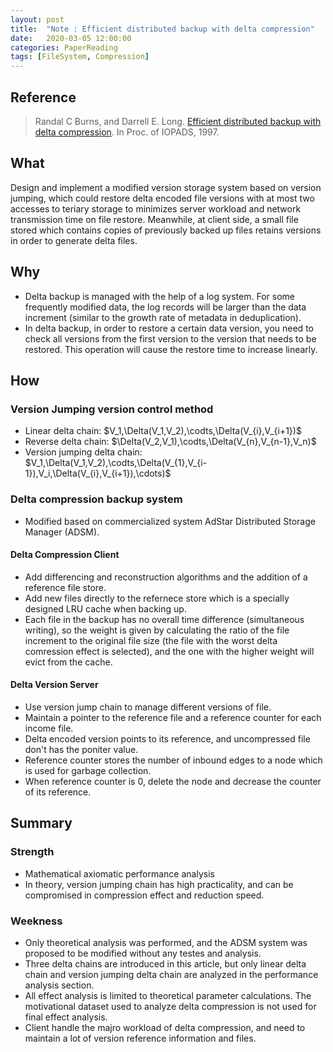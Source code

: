 ```yaml
---
layout: post
title:  "Note : Efficient distributed backup with delta compression"
date:   2020-03-05 12:00:00
categories: PaperReading
tags: [FileSystem, Compression]
---
```


## Reference

> Randal C Burns, and Darrell E. Long. [Efficient distributed backup with delta compression](https://dl.acm.org/doi/10.1145/266220.266223). In Proc. of IOPADS, 1997.

## What

Design and implement a modified version storage system based on version jumping, which could restore delta encoded file versions with at most two accesses to teriary storage to minimizes server workload and network transmission time on file restore. Meanwhile, at client side, a small file stored which contains copies of previously backed up files retains versions in order to generate delta files. <!-- more -->

## Why

* Delta backup is managed with the help of a log system. For some frequently modified data, the log records will be larger than the data increment (similar to the growth rate of metadata in deduplication).
* In delta backup, in order to restore a certain data version, you need to check all versions from the first version to the version that needs to be restored. This operation will cause the restore time to increase linearly.

## How

### **Version Jumping** version control method

* Linear delta chain: $V_1,\Delta(V_1,V_2),\codts,\Delta(V_{i},V_{i+1})$
* Reverse delta chain: $\Delta(V_2,V_1),\codts,\Delta(V_{n},V_{n-1},V_n)$
* Version jumping delta chain: $V_1,\Delta(V_1,V_2),\codts,\Delta(V_{1},V_{i-1}),V_i,\Delta(V_{i},V_{i+1}),\cdots)$

### Delta compression backup system

* Modified based on commercialized system AdStar Distributed Storage Manager (ADSM).

#### Delta Compression Client

* Add differencing and reconstruction algorithms and the addition of a reference file store.
* Add new files directly to the refernece store which is a specially designed LRU cache when backing up.
* Each file in the backup has no overall time difference (simultaneous writing), so the weight is given by calculating the ratio of the file increment to the original file size (the file with the worst delta comression effect is selected), and the one with the higher weight will evict from the cache.

#### Delta Version Server

* Use version jump chain to manage different versions of file.
* Maintain a pointer to the reference file and a reference counter for each income file.
* Delta encoded version points to its reference, and uncompressed file don't has the poniter value.
* Reference counter stores the number of inbound edges to a node which is used for garbage collection.
* When reference counter is 0, delete the node and decrease the counter of its reference.

## Summary

### Strength

* Mathematical axiomatic performance analysis
* In theory, version jumping chain has high practicality, and can be compromised in compression effect and reduction speed.

### Weekness

* Only theoretical analysis was performed, and the ADSM system was proposed to be modified without any testes and analysis.
* Three delta chains are introduced in this article, but only linear delta chain and version jumping delta chain are analyzed in the performance analysis section.
* All effect analysis is limited to theoretical parameter calculations. The motivational dataset used to analyze delta compression is not used for final effect analysis.
* Client handle the majro workload of delta compression, and need to maintain a lot of version reference information and files.
